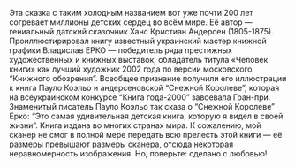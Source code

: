 <!--2017-01-02 07:43:49-->
Эта сказка с таким холодным названием вот уже почти 200 лет согревает миллионы детских сердец во всём мире. Её автор — гениальный датский сказочник Ханс Кристиан Андерсен (1805-1875). Проиллюстирировал книгу известный украинский мастер книжной графики Владислав ЕРКО — победитель ряда престижных художественных и книжных выставок, обладатель титула «Человек книги» как лучший художник 2002 года по версии московского “Книжного обозрения”. Всеобщее признание получили его иллюстрации к книга Пауло Коэльо и андерсеновской “Снежной Королеве”, которая на всеукраинском конкурсе “Книга года-2000” завоевала Гран-при.
Знаменитый писатель Пауло Коэльо так сказа о “Снежной Королеве” Ерко: “Это самая удивительная детская книга, которую я видел в своей жизни”. Книга издана во многих странах мира.
К сожалению, мой сканер не смог в полной мере передать всю прелесть этой книги — её размеры превышают размеры сканера, отсюда некоторая неравномерность изображения. Но, поверьте: сделано с любовью!